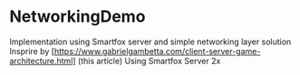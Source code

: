 # NetworkingDemo
Implementation using Smartfox server and simple networking layer solution
Insprire by [https://www.gabrielgambetta.com/client-server-game-architecture.html] (this article)
Using Smartfox Server 2x
